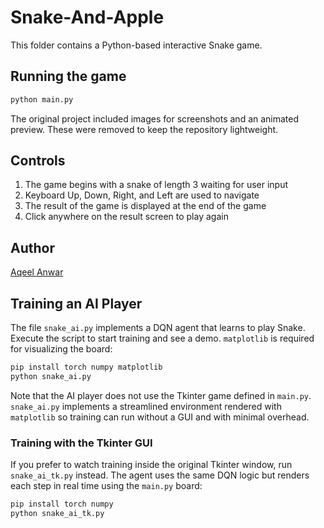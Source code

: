 # Snake-And-Apple

This folder contains a Python-based interactive Snake game.

## Running the game
```bash
python main.py
```

The original project included images for screenshots and an animated
preview. These were removed to keep the repository lightweight.

## Controls
1. The game begins with a snake of length 3 waiting for user input
2. Keyboard Up, Down, Right, and Left are used to navigate
3. The result of the game is displayed at the end of the game
4. Click anywhere on the result screen to play again

## Author
[Aqeel Anwar](https://www.prism.gatech.edu/~manwar8)

## Training an AI Player
The file `snake_ai.py` implements a DQN agent that learns to play Snake.
Execute the script to start training and see a demo. `matplotlib` is
required for visualizing the board:

```bash
pip install torch numpy matplotlib
python snake_ai.py
```


Note that the AI player does not use the Tkinter game defined in `main.py`.
`snake_ai.py` implements a streamlined environment rendered with `matplotlib`
so training can run without a GUI and with minimal overhead.

### Training with the Tkinter GUI

If you prefer to watch training inside the original Tkinter window, run
`snake_ai_tk.py` instead. The agent uses the same DQN logic but renders each
step in real time using the `main.py` board:

```bash
pip install torch numpy
python snake_ai_tk.py
```
